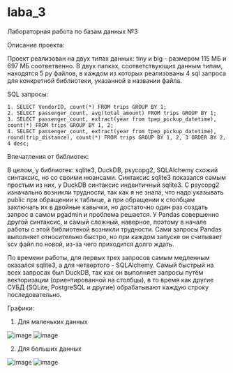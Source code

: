 # laba_3
Лабораторная работа по базам данных №3

Описание проекта:

Проект реализован на двух типах данных: tiny и big - размером 115 МБ и 697 МБ соответвенно. В двух папках, соответствующих данным типам, находятся 5 py файлов, в каждом из которых реализованы 4 sql запроса для конкретной библиотеки, указанной в названии файла.

SQL запросы:

    1. SELECT VendorID, count(*) FROM trips GROUP BY 1;
    2. SELECT passenger_count, avg(total_amount) FROM trips GROUP BY 1;
    3. SELECT passenger_count, extract(year from tpep_pickup_datetime), count(*) FROM trips GROUP BY 1, 2;
    4. SELECT passenger_count, extract(year from tpep_pickup_datetime), round(trip_distance), count(*) FROM trips GROUP BY 1, 2, 3 ORDER BY 2, 4 desc;

Впечатления от библиотек:

В целом, у библиотек: sqlite3, DuckDB, psycopg2, SQLAlchemy схожий синтаксис, но со своими нюансами. Синтаксис sqlite3 показался самым простым из них, у DuckDB синтаксис индентичный sqlite3. С psycopg2 изначально возникли трудности, так как я не знала, что надо указывать public при обращении к таблице, а при обращении к столбцам заключать их в двойные кавычки, но достаточно один раз создать запрос в самом pgadmin и проблема решается. У Pandas совершенно другой синтаксис, и самый сложный, наверное, поэтому в начале работы с этой библиотекой возникли трудности. Сами запросы Pandas выполняет относительно быстро, но при каждом запуске он считывает scv файл по новой, из-за чего приходится долго ждать.

По времени работы, для первых трех запросов самым медленным оказался sqlite3, а для четвертого - SQLAlchemy. Самый быстрый на всех запросах был DuckDB, так как он выполняет запросы путём векторизации (ориентированной на столбцы), в то время как другие СУБД (SQLite, PostgreSQL и другие) обрабатывают каждую строку последовательно.

Графики:

1) Для маленьких данных

![image](https://github.com/rolik00/laba_3/assets/148611487/dede7e0b-38da-4045-8f73-a6908604787e)
![image](https://github.com/rolik00/laba_3/assets/148611487/c5bf8ad0-7475-4583-9aab-35b74b9c262e)

2) Для больших данных

![image](https://github.com/rolik00/laba_3/assets/148611487/c5fdc1f1-0ecb-407e-8c45-11173e1e98f2)
![image](https://github.com/rolik00/laba_3/assets/148611487/fad3e2bb-01e7-4a40-93cb-76cc4de61d01)
